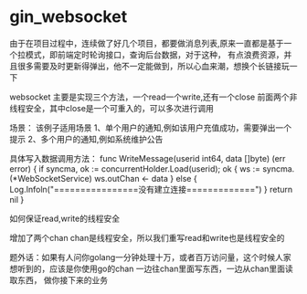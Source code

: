 # gin_websocket
由于在项目过程中，连续做了好几个项目，都要做消息列表,原来一直都是基于一个拉模式，即前端定时轮询接口，查询后台数据，对于这种，
有点浪费资源，并且很多需要及时更新得弹出，他不一定能做到，所以心血来潮，想换个长链接玩一下

websocket 主要是实现三个方法，一个read一个write,还有一个close  前面两个非线程安全，其中close是一个可重入的，可以多次进行调用

场景：
该例子适用场景
1、单个用户的通知,例如该用户充值成功，需要弹出一个提示
2、多个用户的通知,例如系统维护公告

具体写入数据调用方法：
func WriteMessage(userid int64, data []byte) (err error) {
	if syncma, ok := concurrentHolder.Load(userid); ok {
		ws := syncma.(*WebSocketService)
		ws.outChan <- data
	} else {
		Log.Infoln("================没有建立连接=============")
	}
	return nil
}

如何保证read,write的线程安全

增加了两个chan chan是线程安全，所以我们重写read和write也是线程安全的


题外话：如果有人问你golang一分钟处理十万，或者百万访问量，这个时候人家想听到的，应该是你使用go的chan 一边往chan里面写东西，一边从chan里面读取东西，
做你接下来的业务


